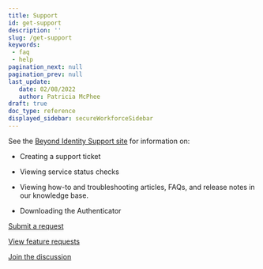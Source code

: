 ```yaml
---
title: Support
id: get-support
description: ''
slug: /get-support 
keywords: 
 - faq
 - help
pagination_next: null
pagination_prev: null
last_update: 
   date: 02/08/2022
   author: Patricia McPhee
draft: true
doc_type: reference
displayed_sidebar: secureWorkforceSidebar
---
```



See the [Beyond Identity Support site](https://www.beyondidentity.com/support) for information on:

*	Creating a support ticket 

*	Viewing service status checks

*	Viewing how-to and troubleshooting articles, FAQs, and release notes in our knowledge base.

*	Downloading the Authenticator

[Submit a request](https://support.beyondidentity.com/hc/en-us/requests/new)

[View feature requests](https://support.beyondidentity.com/hc/en-us/community/topics/4410556274327-Feature-Requests)

[Join the discussion](https://support.beyondidentity.com/hc/en-us/community/topics/4410556272919-General-Discussion)


